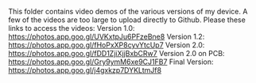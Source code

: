 This folder contains video demos of the various versions of my device. A few of the videos are too large to upload directly to Github. Please these links to access the videos:
Version 1.0: https://photos.app.goo.gl/UVKxtpJu6PFzeBne8
Version 1.2: https://photos.app.goo.gl/fHoPxXP8cyvYtcUp7
Version 2.0: https://photos.app.goo.gl/fDD1ZjiXjjBxbCRw7
Version 2.0 on PCB: https://photos.app.goo.gl/Gry9ymM6xe9CJ1FB7 
Final Version: https://photos.app.goo.gl/j4gxkzp7DYKLtmJf8
